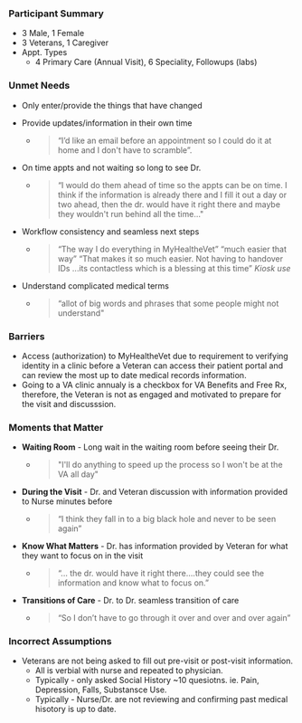 
### Participant Summary
- 3 Male, 1 Female
- 3 Veterans, 1 Caregiver
- Appt. Types
  - 4 Primary Care (Annual Visit), 6 Speciality, Followups (labs)

### Unmet Needs
- Only enter/provide the things that have changed
- Provide updates/information in their own time
	- >  “I’d like an email before an appointment so I could do it at home and I don't have to scramble”.
- On time appts and not waiting so long to see Dr.
	- > “I would do them ahead of time so the appts can be on time. I think if
 the information is already there and I fill it out a day or two ahead,
 then the dr. would have it right there and maybe they wouldn't run
 behind all the time..."

- Workflow consistency and seamless next steps
	- > “The way I do everything in MyHealtheVet” “much easier that way”
 “That makes it so much easier. Not having to handover IDs ...its contactless which is a blessing at this time” _Kiosk use_

- Understand complicated medical terms 
	- > “allot of big words and phrases that some people might not understand"


### Barriers
- Access (authorization) to MyHealtheVet due to requirement to verifying identity in a clinic before a Veteran can access their patient portal and can review the most up to date medical records information. 
- Going to a VA clinic annualy is a checkbox for VA Benefits and Free Rx, therefore, the Veteran is not as engaged and motivated to prepare for the visit and discusssion. 

### Moments that Matter
- **Waiting Room** - Long wait in the waiting room before seeing their Dr.
	- > "I'll do anything to speed up the process so I won't be at the VA all day"

- **During the Visit** - Dr. and Veteran discussion with information provided to Nurse minutes before

	- > “I think they fall in to a big black hole and never to be seen again”

- **Know What Matters** - Dr. has information provided by Veteran for what they want to focus on in the visit
	- > “... the dr. would have it right there….they could see the information and know what to focus on.”
- **Transitions of Care** - Dr. to Dr. seamless transition of care
	-  > “So I don’t have to go through it over and over and over again”
	
	
### Incorrect Assumptions
- Veterans are not being asked to fill out pre-visit or post-visit information.
	- All is verbial with nurse and repeated to physician.
	- Typically - only asked Social History ~10 quesiotns.   ie. Pain, Depression, Falls, Substansce Use.
	- Typically - Nurse/Dr. are not reviewing and confirming past medical hisotory is up to date.

